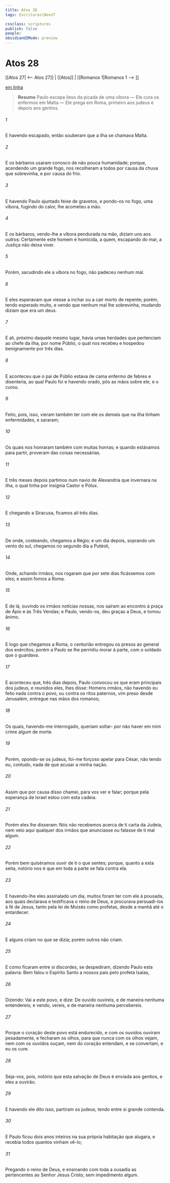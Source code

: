 ```yaml
---
title: Atos 28
tags: Escrituras\NovoT

cssclass: scriptures
publish: false
people:
obsidianUIMode: preview
---
```


# Atos 28
[[Atos 27| <-- Atos 27]] | [[Atos]] | [[Romanos 1|Romanos 1 --> ]]

[em linha](https://churchofjesuschrist.org/study/scriptures/nt/acts/28?lang=por)

> __Resumo__
Paulo escapa ileso da picada de uma víbora — Ele cura os enfermos em Malta — Ele prega em Roma, primeiro aos judeus e depois aos gentios.

###### 1 
E havendo escapado, então souberam que a ilha se chamava Malta.

###### 2 
E os bárbaros usaram conosco de não pouca humanidade; porque, acendendo um grande fogo, nos recolheram a todos por causa da chuva que sobrevinha, e por causa do frio.

###### 3 
E havendo Paulo ajuntado  feixe de gravetos, e pondo-os no fogo, uma víbora, fugindo do calor, lhe acometeu a mão.

###### 4 
E os bárbaros, vendo-lhe a víbora pendurada na mão, diziam uns aos outros: Certamente este homem é homicida, a quem, escapando do mar, a Justiça não deixa viver.

###### 5 
Porém, sacudindo ele a víbora no fogo, não padeceu nenhum mal.

###### 6 
E eles esperavam que viesse a inchar ou a cair morto de repente; porém, tendo esperado  muito, e vendo que nenhum mal lhe sobrevinha, mudando  diziam que era um deus.

###### 7 
E ali, próximo daquele mesmo lugar, havia umas herdades que pertenciam ao chefe da ilha, por nome Públio, o qual nos recebeu e hospedou benignamente por três dias.

###### 8 
E aconteceu que o pai de Públio estava de cama enfermo de febres e disenteria, ao qual Paulo foi  e havendo orado, pôs as mãos sobre ele, e o curou.

###### 9 
Feito, pois, isso, vieram também ter com ele os demais que na ilha tinham enfermidades, e sararam;

###### 10 
Os quais nos honraram também com muitas honras; e quando estávamos para partir,  proveram das coisas necessárias.

###### 11 
E três meses depois partimos num navio de Alexandria que invernara na ilha, o qual tinha por insígnia Castor e Pólux.

###### 12 
E chegando a Siracusa, ficamos ali três dias.

###### 13 
De onde, costeando, chegamos a Régio; e um dia depois, soprando um vento do sul, chegamos no segundo dia a Putéoli,

###### 14 
Onde, achando  irmãos, nos rogaram que por sete dias ficássemos com eles; e assim fomos a Roma.

###### 15 
E de lá, ouvindo os irmãos notícias nossas, nos saíram ao encontro à praça de Ápio e às Três Vendas; e Paulo, vendo-os, deu graças a Deus, e tomou ânimo.

###### 16 
E logo que chegamos a Roma, o centurião entregou os presos ao general dos exércitos; porém a Paulo se lhe permitiu morar à parte, com o soldado que o guardava.

###### 17 
E aconteceu que, três dias depois, Paulo convocou os que eram principais dos judeus, e reunidos eles, lhes disse: Homens irmãos, não havendo eu feito nada contra o povo, ou contra os ritos paternos, vim  preso desde Jerusalém, entregue nas mãos dos romanos;

###### 18 
Os quais, havendo-me interrogado, queriam soltar- por não haver em mim crime algum de morte.

###### 19 
Porém, opondo-se os judeus, foi-me forçoso apelar para César, não tendo eu, contudo, nada de que acusar a minha nação.

###### 20 
Assim que por causa disso  chamei, para vos ver e falar; porque pela esperança de Israel estou com esta cadeia.

###### 21 
Porém eles lhe disseram: Nós não recebemos acerca de ti carta  da Judeia, nem veio aqui qualquer dos irmãos que  anunciasse ou falasse de ti mal algum.

###### 22 
Porém bem quiséramos ouvir de ti o que sentes; porque, quanto a esta seita, notório nos é que em toda a parte se fala contra ela.

###### 23 
E havendo-lhe eles assinalado um dia, muitos foram ter com ele à pousada, aos quais declarava e testificava o reino de Deus, e procurava persuadi-los à fé de Jesus, tanto pela lei de Moisés como  profetas, desde a manhã até o entardecer.

###### 24 
E alguns criam no que se dizia; porém outros não criam.

###### 25 
E como ficaram entre si discordes, se despediram, dizendo Paulo esta palavra: Bem falou o Espírito Santo a nossos pais pelo profeta Isaías,

###### 26 
Dizendo: Vai a este povo, e dize: De ouvido ouvireis, e de maneira nenhuma entendereis; e vendo, vereis, e de maneira nenhuma percebereis.

###### 27 
Porque o coração deste povo está endurecido, e com os ouvidos ouviram pesadamente, e fecharam os olhos, para que nunca com os olhos vejam, nem com os ouvidos ouçam, nem do coração entendam, e se convertam, e eu os cure.

###### 28 
Seja-vos, pois, notório que esta salvação de Deus é enviada aos gentios, e eles a ouvirão.

###### 29 
E havendo ele dito isso, partiram os judeus, tendo entre si grande contenda.

###### 30 
E Paulo ficou dois anos inteiros na sua própria habitação que alugara, e recebia todos quantos vinham vê-lo;

###### 31 
Pregando o reino de Deus, e ensinando com toda a ousadia as  pertencentes ao Senhor Jesus Cristo, sem impedimento algum.

